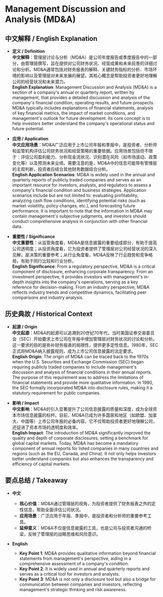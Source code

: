 # Management Discussion and Analysis (MD&A)

## 中文解释 / English Explanation

* **定义 / Definition**  
  **中文解释**：管理层讨论与分析（MD&A）是公司年度报告或季度报告中的一部分，由管理层撰写，旨在提供对公司财务状况、经营成果和未来前景的详细讨论和分析。MD&A通常包括对财务报表的解释、关键财务指标的分析、市场环境的影响以及管理层对未来发展的展望。其核心概念是帮助投资者更好地理解公司的经营状况和未来潜力。  
  **English Explanation**: Management Discussion and Analysis (MD&A) is a section of a company's annual or quarterly report, written by management, that provides a detailed discussion and analysis of the company's financial condition, operating results, and future prospects. MD&A typically includes explanations of financial statements, analysis of key financial metrics, the impact of market conditions, and management's outlook for future development. Its core concept is to help investors better understand the company's operational status and future potential.

* **应用 / Application**  
  **中文应用场景**：MD&A广泛应用于上市公司年报和季报中，是投资者、分析师和监管机构评估公司财务状况和经营策略的重要依据。应用场景包括但不限于：评估公司盈利能力、分析现金流状况、识别潜在风险（如市场波动、政策变化等）以及预测未来业绩。需要注意的是，MD&A中的信息可能带有管理层的主观判断，投资者应结合其他财务数据综合分析。  
  **English Application Scenarios**: MD&A is widely used in the annual and quarterly reports of publicly traded companies and serves as an important resource for investors, analysts, and regulators to assess a company's financial condition and business strategies. Application scenarios include but are not limited to: evaluating profitability, analyzing cash flow conditions, identifying potential risks (such as market volatility, policy changes, etc.), and forecasting future performance. It is important to note that the information in MD&A may contain management's subjective judgments, and investors should conduct comprehensive analysis in conjunction with other financial data.

* **重要性 / Significance**  
  **中文重要性**：从监管角度看，MD&A是信息披露的重要组成部分，有助于提高公司透明度；从投资角度看，它为投资者提供了管理层对公司经营状况的深入见解，是决策的重要参考；从行业角度看，MD&A反映了行业趋势和竞争格局，有助于同行比较和行业分析。  
  **English Significance**: From a regulatory perspective, MD&A is a critical component of disclosure, enhancing corporate transparency. From an investment perspective, it provides investors with management's in-depth insights into the company's operations, serving as a key reference for decision-making. From an industry perspective, MD&A reflects industry trends and competitive dynamics, facilitating peer comparisons and industry analysis.

## 历史典故 / Historical Context

* **起源 / Origin**  
  **中文起源**：MD&A的起源可以追溯到20世纪70年代，当时美国证券交易委员会（SEC）开始要求上市公司在年报中增加管理层对财务状况的讨论和分析。这一要求的目的是弥补财务报表的局限性，提供更多定性信息。1980年，SEC正式将MD&A纳入披露规则，成为上市公司信息披露的法定要求。  
  **English Origin**: The origin of MD&A can be traced back to the 1970s when the U.S. Securities and Exchange Commission (SEC) began requiring publicly traded companies to include management's discussion and analysis of financial conditions in their annual reports. The purpose of this requirement was to address the limitations of financial statements and provide more qualitative information. In 1980, the SEC formally incorporated MD&A into disclosure rules, making it a statutory requirement for public companies.

* **影响 / Impact**  
  **中文影响**：MD&A的引入显著提升了公司信息披露的质量和深度，成为全球资本市场信息披露的标杆。目前，MD&A已成为许多国家和地区（如欧盟、加拿大、中国等）上市公司年报的必备内容。它不仅帮助投资者更好地理解公司，还促进了资本市场的透明度和效率。  
  **English Impact**: The introduction of MD&A significantly improved the quality and depth of corporate disclosures, setting a benchmark for global capital markets. Today, MD&A has become a mandatory component of annual reports for listed companies in many countries and regions (such as the EU, Canada, and China). It not only helps investors better understand companies but also enhances the transparency and efficiency of capital markets.

## 要点总结 / Takeaway

* **中文**  
  - **核心价值**：MD&A通过管理层的视角，为投资者提供了财务报表之外的定性信息，帮助全面评估公司状况。  
  - **应用场景**：广泛应用于年报、季报中，是投资者和分析师的重要参考工具。  
  - **延伸意义**：MD&A不仅是信息披露的工具，也是公司与投资者沟通的桥梁，反映了管理层的战略思维和风险意识。

* **English**  
  - **Key Point 1**: MD&A provides qualitative information beyond financial statements from management's perspective, aiding in a comprehensive assessment of a company's condition.  
  - **Key Point 2**: It is widely used in annual and quarterly reports and serves as a critical tool for investors and analysts.  
  - **Key Point 3**: MD&A is not only a disclosure tool but also a bridge for communication between companies and investors, reflecting management's strategic thinking and risk awareness.